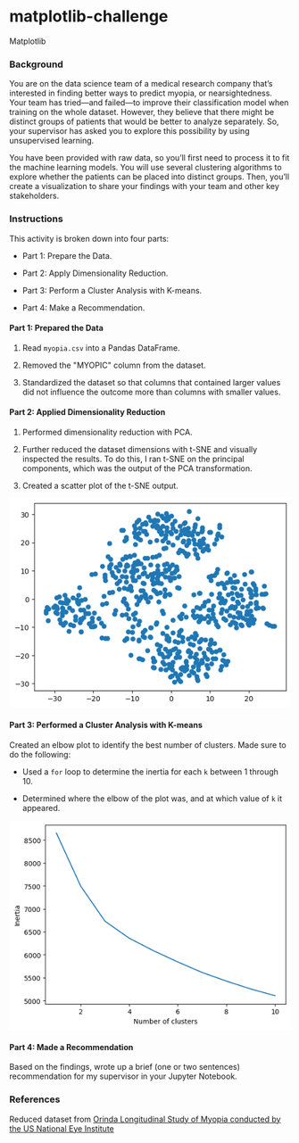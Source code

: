 # matplotlib-challenge
Matplotlib
<div id="bootcamp"><img style="display: none;" src="https://static.bc-edx.com/data/dl-1-1/m20/lms/img/banner.jpg" alt="lesson banner" />

### Background

You are on the data science team of a medical research company that’s interested in finding better ways to predict myopia, or nearsightedness. Your team has tried&mdash;and failed&mdash;to improve their classification model when training on the whole dataset. However, they believe that there might be distinct groups of patients that would be better to analyze separately. So, your supervisor has asked you to explore this possibility by using unsupervised learning.

You have been provided with raw data, so you’ll first need to process it to fit the machine learning models. You will use several clustering algorithms to explore whether the patients can be placed into distinct groups. Then, you’ll create a visualization to share your findings with your team and other key stakeholders.

### Instructions

This activity is broken down into four parts:

* Part 1: Prepare the Data.

* Part 2: Apply Dimensionality Reduction.

* Part 3: Perform a Cluster Analysis with K-means.

* Part 4: Make a Recommendation.

#### Part 1: Prepared the Data

1. Read `myopia.csv` into a Pandas DataFrame.

2. Removed the "MYOPIC" column from the dataset.

3. Standardized the dataset so that columns that contained larger values did not influence the outcome more than columns with smaller values.

#### Part 2: Applied Dimensionality Reduction

1. Performed dimensionality reduction with PCA.

2. Further reduced the dataset dimensions with t-SNE and visually inspected the results. To do this, I ran t-SNE on the principal components, which was the output of the PCA transformation.

3. Created a scatter plot of the t-SNE output.

![scatter_plot](https://github.com/Kaludii/unsupervised-machine-learning-challenge/blob/main/Images/scatter_plot.png?raw=true)

#### Part 3: Performed a Cluster Analysis with K-means

Created an elbow plot to identify the best number of clusters. Made sure to do the following:

* Used a `for` loop to determine the inertia for each `k` between 1 through 10.

* Determined where the elbow of the plot was, and at which value of `k` it appeared.

![cluster_analysis_kmeans](https://github.com/Kaludii/unsupervised-machine-learning-challenge/blob/main/Images/cluster_analysis_kmeans.png?raw=true)

#### Part 4: Made a Recommendation

Based on the findings, wrote up a brief (one or two sentences) recommendation for my supervisor in your Jupyter Notebook.

### References

Reduced dataset from [Orinda Longitudinal Study of Myopia conducted by the US National Eye Institute](https://clinicaltrials.gov/ct2/show/NCT00000169)
